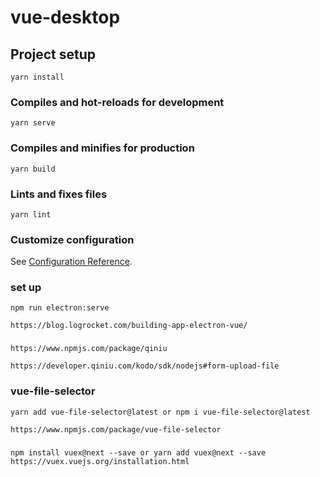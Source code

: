 # vue-desktop

## Project setup
```
yarn install
```

### Compiles and hot-reloads for development
```
yarn serve
```

### Compiles and minifies for production
```
yarn build
```

### Lints and fixes files
```
yarn lint
```

### Customize configuration
See [Configuration Reference](https://cli.vuejs.org/config/).

### set up
```
npm run electron:serve

https://blog.logrocket.com/building-app-electron-vue/
```


###
```
https://www.npmjs.com/package/qiniu

https://developer.qiniu.com/kodo/sdk/nodejs#form-upload-file
```


### vue-file-selector
```
yarn add vue-file-selector@latest or npm i vue-file-selector@latest

https://www.npmjs.com/package/vue-file-selector
```

###
```
npm install vuex@next --save or yarn add vuex@next --save
https://vuex.vuejs.org/installation.html
```